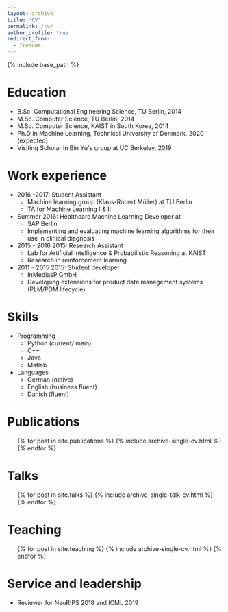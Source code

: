 ```yaml
---
layout: archive
title: "CV"
permalink: /cv/
author_profile: true
redirect_from:
  - /resume
---
```


{% include base_path %}

Education
======
* B.Sc. Computational Engineering Science, TU Berlin, 2014
* M.Sc. Computer Science, TU Berlin, 2014
* M.Sc. Computer Science, KAIST in South Korea, 2014
* Ph.D in Machine Learning, Technical University of Denmark, 2020 (expected)
* Visiting Scholar in Bin Yu's group at UC Berkeley, 2019

Work experience
======
* 2016 -2017: Student Assistant
  * Machine learning group (Klaus-Robert Müller) at TU Berlin
  * TA for Machine Learning I & II
* Summer 2016: Healthcare Machine Learning Developer at 
  * SAP Berlin
  * Implementing and evaluating machine learning algorithms for their use in clinical diagnosis
* 2015 - 2016 2015: Research Assistant
  * Lab for Artificial Intelligence & Probabilistic Reasoning at KAIST
  * Research in reinforcement learning
* 2011 - 2015 2015: Student developer
  * InMediasP GmbH
  * Developing extensions for product data management systems (PLM/PDM lifecycle)
  
Skills
======

* Programming
  * Python (current/ main)
  * C++ 
  * Java
  * Matlab
* Languages
	* German (native)
	* English (business fluent)
	* Danish (fluent)

Publications
======
  <ul>{% for post in site.publications %}
    {% include archive-single-cv.html %}
  {% endfor %}</ul>
  
Talks
======
  <ul>{% for post in site.talks %}
    {% include archive-single-talk-cv.html %}
  {% endfor %}</ul>
  
Teaching
======
  <ul>{% for post in site.teaching %}
    {% include archive-single-cv.html %}
  {% endfor %}</ul>
  
Service and leadership
======
* Reviewer for NeuRIPS 2018 and ICML 2019
